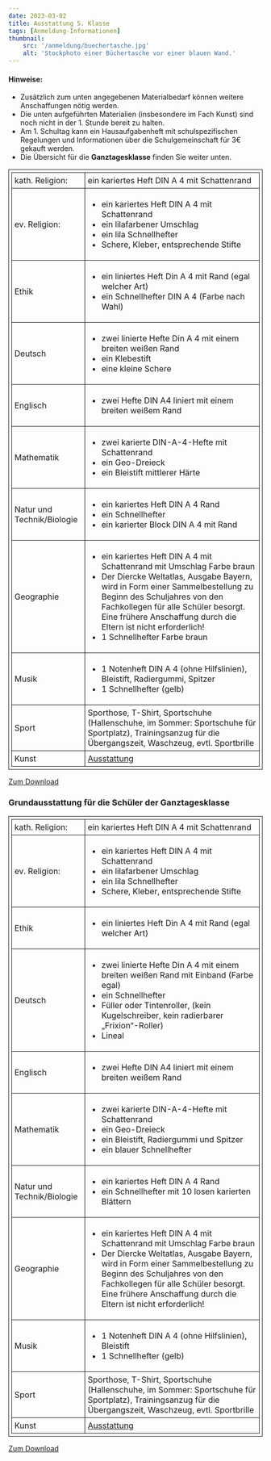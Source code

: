 ```yaml
---
date: 2023-03-02
title: Ausstattung 5. Klasse
tags: [Anmeldung-Informationen]
thumbnail: 
    src: '/anmeldung/buechertasche.jpg'
    alt: 'Stockphoto einer Büchertasche vor einer blauen Wand.'
---
```

<style>
table, th, td {
  border: 1px solid;
  padding: 5px;
  margin-bottom:15px;
}
</style>

#### Hinweise:

- Zusätzlich zum unten angegebenen Materialbedarf können weitere Anschaffungen nötig werden.
- Die unten aufgeführten Materialien (insbesondere im Fach Kunst) sind noch nicht in der 1. Stunde bereit zu halten.
- Am 1. Schultag kann ein Hausaufgabenheft mit schulspezifischen Regelungen und Informationen über die Schulgemeinschaft für 3€ gekauft werden.
- Die Übersicht für die **Ganztagesklasse** finden Sie weiter unten. 

<table>
    <tr>
        <td>kath. Religion:</td>
        <td>ein kariertes Heft DIN A 4 mit Schattenrand</td>
    </tr>
    <tr>
        <td>ev. Religion:</td>
        <td>
            <ul>
                <li>ein kariertes Heft DIN A 4 mit Schattenrand</li>
                <li>ein lilafarbener Umschlag</li>
                <li>ein lila Schnellhefter</li>
                <li>Schere, Kleber, entsprechende Stifte</li>
            </ul>
        </td>
    </tr>
    <tr>
        <td>Ethik</td>
        <td>
            <ul>
                <li>ein liniertes Heft Din A 4 mit Rand (egal welcher Art)</li>
                <li>ein Schnellhefter DIN A 4 (Farbe nach Wahl)</li>
            </ul>
        </td>
    </tr>
    <tr>
        <td>Deutsch</td>
        <td>
            <ul>
                <li>zwei linierte Hefte Din A 4 mit einem breiten weißen Rand </li>
                <li>ein Klebestift</li>
                <li>eine kleine Schere</li>
            </ul>
        </td>
    </tr>
    <tr>
        <td>Englisch</td>
        <td>
            <ul>
                <li>zwei Hefte DIN A4 liniert mit einem breiten weißem Rand</li>
            </ul>
        </td>
    </tr>
    <tr>
        <td>Mathematik</td>
        <td>
            <ul>
                <li>zwei karierte DIN-A-4-Hefte mit Schattenrand</li>
                <li>ein Geo-Dreieck</li>
                <li>ein Bleistift mittlerer Härte</li>
            </ul>
        </td>
    </tr>
    <tr>
        <td>Natur und Technik/Biologie</td>
        <td>
            <ul>
                <li>ein kariertes Heft DIN A 4 Rand
                </li>
                <li>ein Schnellhefter</li>
                <li>ein karierter Block DIN A 4 mit Rand</li>
            </ul>
        </td>
    </tr>
    <tr>
        <td>Geographie</td>
        <td>
            <ul>
                <li>ein kariertes Heft DIN A 4 mit Schattenrand mit Umschlag Farbe braun
                </li>
                <li>Der Diercke Weltatlas, Ausgabe Bayern, wird in Form einer Sammelbestellung zu Beginn des Schuljahres von den Fachkollegen für alle Schüler besorgt. Eine frühere Anschaffung durch die Eltern ist nicht erforderlich!</li>
                <li>1 Schnellhefter Farbe braun</li>
            </ul>
        </td>
    </tr>
    <tr>
        <td>Musik</td>
        <td>
            <ul>
                <li>1 Notenheft DIN A 4 (ohne Hilfslinien), Bleistift, Radiergummi, Spitzer</li>
                <li>1 Schnellhefter (gelb)</li>
            </ul>
        </td>
    </tr>
    <tr>
        <td>Sport</td>
        <td>Sporthose, T-Shirt, Sportschuhe (Hallenschuhe, im Sommer: Sportschuhe für Sportplatz), Trainingsanzug für die Übergangszeit, Waschzeug, evtl. Sportbrille
        </td>
    </tr>
    <tr>
        <td>Kunst</td>
        <td><a href="/documents/anmeldung/ausstattung_kunst.pdf" target="_blank">Ausstattung</a></td>
    </tr>
</table>

<a href="/documents/anmeldung/Ausstattung_Regel.pdf" target = "_blank">Zum Download</a>

### Grundausstattung für die Schüler der Ganztagesklasse

<table>
    <tr>
        <td>kath. Religion:</td>
        <td>ein kariertes Heft DIN A 4 mit Schattenrand</td>
    </tr>
    <tr>
        <td>ev. Religion:</td>
        <td>
            <ul>
                <li>ein kariertes Heft DIN A 4 mit Schattenrand</li>
                <li>ein lilafarbener Umschlag</li>
                <li>ein lila Schnellhefter</li>
                <li>Schere, Kleber, entsprechende Stifte</li>
            </ul>
        </td>
    </tr>
    <tr>
        <td>Ethik</td>
        <td>
            <ul>
                <li>ein liniertes Heft Din A 4 mit Rand (egal welcher Art)</li>
            </ul>
        </td>
    </tr>
    <tr>
        <td>Deutsch</td>
        <td>
            <ul>
                <li>zwei linierte Hefte Din A 4 mit einem breiten weißen Rand mit Einband (Farbe egal) </li>
                <li>ein Schnellhefter</li>
                <li>Füller oder Tintenroller, (kein Kugelschreiber, kein radierbarer „Frixion“-Roller)</li>
                <li>Lineal</li>
            </ul>
        </td>
    </tr>
    <tr>
        <td>Englisch</td>
        <td>
            <ul>
                <li>zwei Hefte DIN A4 liniert mit einem breiten weißem Rand</li>
            </ul>
        </td>
    </tr>
    <tr>
        <td>Mathematik</td>
        <td>
            <ul>
                <li>zwei karierte DIN-A-4-Hefte mit Schattenrand</li>
                <li>ein Geo-Dreieck</li>
                <li>ein Bleistift, Radiergummi und Spitzer</li>
                <li>ein blauer Schnellhefter</li>
            </ul>
        </td>
    </tr>
    <tr>
        <td>Natur und Technik/Biologie</td>
        <td>
            <ul>
                <li>ein kariertes Heft DIN A 4 Rand
                </li>
                <li>ein Schnellhefter mit 10 losen karierten Blättern</li>
            </ul>
        </td>
    </tr>
    <tr>
        <td>Geographie</td>
        <td>
            <ul>
                <li>ein kariertes Heft DIN A 4 mit Schattenrand mit Umschlag Farbe braun
                </li>
                <li>Der Diercke Weltatlas, Ausgabe Bayern, wird in Form einer Sammelbestellung zu Beginn des Schuljahres von den Fachkollegen für alle Schüler besorgt. Eine frühere Anschaffung durch die Eltern ist nicht erforderlich!
                </li>
            </ul>
        </td>
    </tr>
    <tr>
        <td>Musik</td>
        <td>
            <ul>
                <li>1 Notenheft DIN A 4 (ohne Hilfslinien), Bleistift</li>
                <li>1 Schnellhefter (gelb)</li>
            </ul>
        </td>
    </tr>
    <tr>
        <td>Sport</td>
        <td>Sporthose, T-Shirt, Sportschuhe (Hallenschuhe, im Sommer: Sportschuhe für Sportplatz), Trainingsanzug für die Übergangszeit, Waschzeug, evtl. Sportbrille
        </td>
    </tr>
    <tr>
        <td>Kunst</td>
        <td><a href="/documents/anmeldung/ausstattung_kunst.pdf" target = "_blank">Ausstattung</a></td>
    </tr>
</table>

<a href="/documents/anmeldung/Ausstattung_Ganz.pdf" target = "_blank">Zum Download</a>
